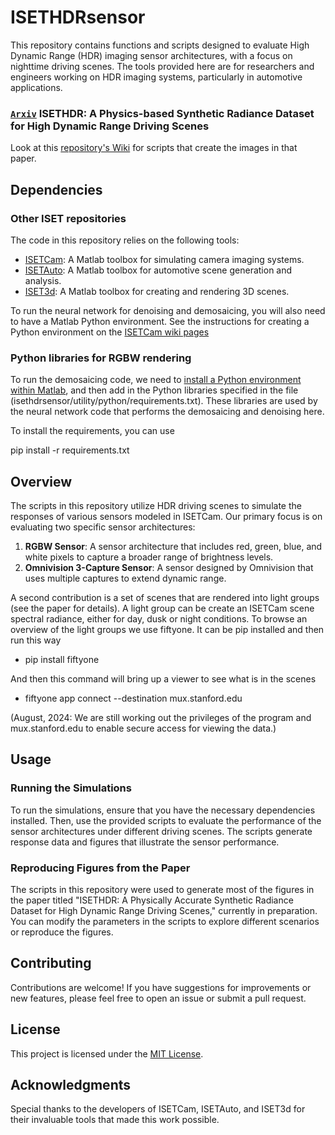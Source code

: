 # ISETHDRsensor

This repository contains functions and scripts designed to evaluate High Dynamic Range (HDR) imaging sensor architectures, with a focus on nighttime driving scenes. The tools provided here are for researchers and engineers working on HDR imaging systems, particularly in automotive applications.

### [`Arxiv`](https://arxiv.org/pdf/2408.12048) ISETHDR: A Physics-based Synthetic Radiance Dataset for High Dynamic Range Driving Scenes  

Look at this [repository's Wiki](https://github.com/ISET/isethdrsensor/wiki) for scripts that create the images in that paper.

## Dependencies

### Other ISET repositories
The code in this repository relies on the following tools:

- [ISETCam](https://github.com/ISET/isetcam): A Matlab toolbox for simulating camera imaging systems.
- [ISETAuto](https://github.com/ISET/isetauto): A Matlab toolbox for automotive scene generation and analysis.
- [ISET3d](https://github.com/ISET/iset3d-tiny): A Matlab toolbox for creating and rendering 3D scenes.

To run the neural network for denoising and demosaicing, you will also need to have a Matlab Python environment.  See the instructions for creating a Python environment on the [ISETCam wiki pages]()

### Python libraries for RGBW rendering

To run the demosaicing code, we need to [install a Python environment within Matlab](https://github.com/ISET/isetcam/wiki/Related-software), and then add in the Python libraries specified in the file (isethdrsensor/utility/python/requirements.txt).  These libraries are used by the neural network code that performs the demosaicing and denoising here.

To install the requirements, you can use

pip install -r requirements.txt

## Overview

The scripts in this repository utilize HDR driving scenes to simulate the responses of various sensors modeled in ISETCam. Our primary focus is on evaluating two specific sensor architectures:

1. **RGBW Sensor**: A sensor architecture that includes red, green, blue, and white pixels to capture a broader range of brightness levels.
2. **Omnivision 3-Capture Sensor**: A sensor designed by Omnivision that uses multiple captures to extend dynamic range.

A second contribution is a set of scenes that are rendered into light groups (see the paper for details).  A light group can be create an ISETCam scene spectral radiance, either for day, dusk or night conditions. To browse an overview of the light groups we use fiftyone.  It can be pip installed and then run this way
   
   * pip install fiftyone
   
And then this command will bring up a viewer to see what is in the scenes
   
   * fiftyone app connect --destination mux.stanford.edu

(August, 2024:  We are still working out the privileges of the program and mux.stanford.edu to enable secure access for viewing the data.)

## Usage

### Running the Simulations

To run the simulations, ensure that you have the necessary dependencies installed. Then, use the provided scripts to evaluate the performance of the sensor architectures under different driving scenes. The scripts generate response data and figures that illustrate the sensor performance.

### Reproducing Figures from the Paper

The scripts in this repository were used to generate most of the figures in the paper titled "ISETHDR: A Physically Accurate Synthetic Radiance Dataset for High Dynamic Range Driving Scenes," currently in preparation. You can modify the parameters in the scripts to explore different scenarios or reproduce the figures.

## Contributing

Contributions are welcome! If you have suggestions for improvements or new features, please feel free to open an issue or submit a pull request.

## License

This project is licensed under the [MIT License](LICENSE).

## Acknowledgments

Special thanks to the developers of ISETCam, ISETAuto, and ISET3d for their invaluable tools that made this work possible.
